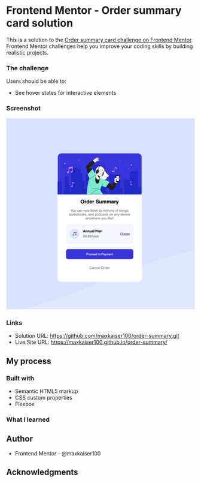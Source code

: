 # Frontend Mentor - Order summary card solution

This is a solution to the [Order summary card challenge on Frontend Mentor](https://www.frontendmentor.io/challenges/order-summary-component-QlPmajDUj). Frontend Mentor challenges help you improve your coding skills by building realistic projects. 


### The challenge

Users should be able to:

- See hover states for interactive elements

### Screenshot

![](./images/order-summary.png)

### Links

- Solution URL: https://github.com/maxkaiser100/order-summary.git
- Live Site URL: https://maxkaiser100.github.io/order-summary/

## My process

### Built with

- Semantic HTML5 markup
- CSS custom properties
- Flexbox


### What I learned



## Author

- Frontend Mentor - @maxkaiser100



## Acknowledgments

